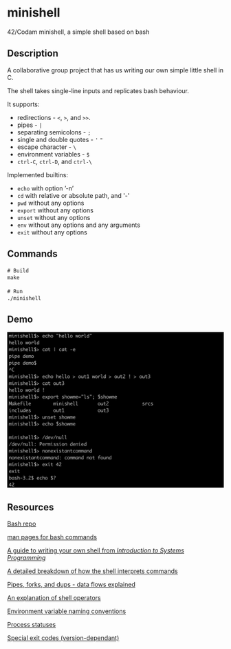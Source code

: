 # minishell
42/Codam minishell, a simple shell based on bash
## Description
A collaborative group project that has us writing our own simple little shell in C.

The shell takes single-line inputs and replicates bash behaviour.

It supports:
* redirections - ```<```, ```>```, and ```>>```.
* pipes - ```|```
* separating semicolons - ```;```
* single and double quotes - ```'``` ```"```
* escape character - ```\```
* environment variables - ```$```
* ```ctrl-C```, ```ctrl-D```, and ```ctrl-\```

Implemented builtins:
* ```echo``` with option ’-n’
* ```cd``` with relative or absolute path, and '-'
* ```pwd``` without any options
* ```export``` without any options
* ```unset``` without any options
* ```env``` without any options and any arguments
* ```exit``` without any options

## Commands
```
# Build
make

# Run
./minishell
```
## Demo
<img src="/minishell.png" width="650" title="minishell">

## Resources
[Bash repo](https://github.com/bminor/bash)

[man pages for bash commands](https://man7.org/linux/man-pages/dir_all_by_section.html)

[A guide to writing your own shell from *Introduction to Systems Programming*](https://www.cs.purdue.edu/homes/grr/SystemsProgrammingBook/Book/Chapter5-WritingYourOwnShell.pdf)

[A detailed breakdown of how the shell interprets commands](https://pubs.opengroup.org/onlinepubs/009604499/utilities/xcu_chap02.html)

[Pipes, forks, and dups - data flows explained](http://www.rozmichelle.com/pipes-forks-dups)

[An explanation of shell operators](https://unix.stackexchange.com/questions/159513/what-are-the-shells-control-and-redirection-operators)

[Environment variable naming conventions](https://pubs.opengroup.org/onlinepubs/9699919799/basedefs/V1_chap08.html)

[Process statuses](https://www.gnu.org/software/libc/manual/html_node/Process-Completion-Status.html)

[Special exit codes (version-dependant)](https://tldp.org/LDP/abs/html/exitcodes.html#EXITCODESREF)
